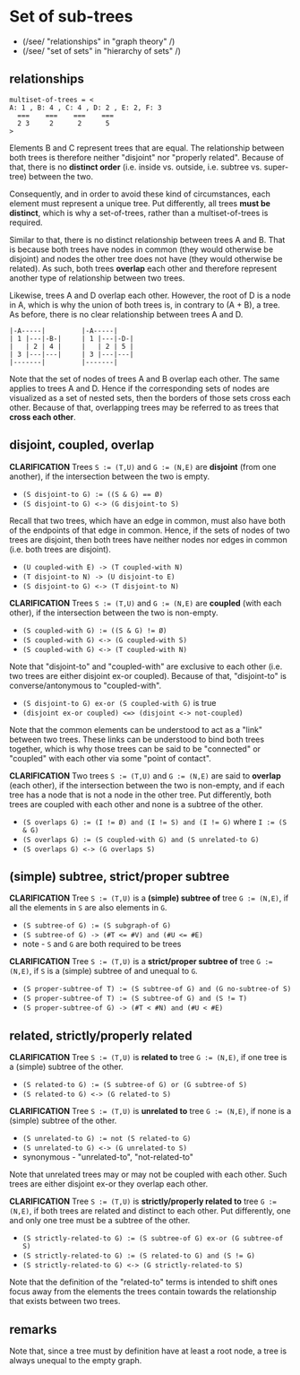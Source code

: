 
<!-- ======================================================================= -->
# Set of sub-trees

* (/see/ "relationships" in "graph theory" /)
* (/see/ "set of sets" in "hierarchy of sets" /)

<!-- ======================================================================= -->
## relationships

```
multiset-of-trees = <
A: 1 , B: 4 , C: 4 , D: 2 , E: 2, F: 3
  ===    ===    ===    ===
  2 3     2      2      5
>
```

Elements B and C represent trees that are equal. The relationship between both
trees is therefore neither "disjoint" nor "properly related". Because of that,
there is no **distinct order** (i.e. inside vs. outside, i.e. subtree vs.
super-tree) between the two.

Consequently, and in order to avoid these kind of circumstances, each element
must represent a unique tree. Put differently, all trees **must be distinct**,
which is why a set-of-trees, rather than a multiset-of-trees is required.

Similar to that, there is no distinct relationship between trees A and B. That
is because both trees have nodes in common (they would otherwise be disjoint)
and nodes the other tree does not have (they would otherwise be related). As
such, both trees **overlap** each other and therefore represent another type
of relationship between two trees.

Likewise, trees A and D overlap each other. However, the root of D is a node
in A, which is why the union of both trees is, in contrary to (A + B), a tree.
As before, there is no clear relationship between trees A and D.

```
|-A-----|         |-A-----|
| 1 |---|-B-|     | 1 |---|-D-|
|   | 2 | 4 |     |   | 2 | 5 |
| 3 |---|---|     | 3 |---|---|
|-------|         |-------|
```

Note that the set of nodes of trees A and B overlap each other. The same applies
to trees A and D. Hence if the corresponding sets of nodes are visualized as a
set of nested sets, then the borders of those sets cross each other. Because of
that, overlapping trees may be referred to as trees that **cross each other**.

<!-- ======================================================================= -->
## disjoint, coupled, overlap

**CLARIFICATION**
Trees `S := (T,U)` and `G := (N,E)` are **disjoint** (from one another),
if the intersection between the two is empty.

* `(S disjoint-to G) := ((S & G) == Ø)`
* `(S disjoint-to G) <-> (G disjoint-to S)`

Recall that two trees, which have an edge in common, must also have both
of the endpoints of that edge in common. Hence, if the sets of nodes of
two trees are disjoint, then both trees have neither nodes nor edges in
common (i.e. both trees are disjoint).

* `(U coupled-with E) -> (T coupled-with N)`
* `(T disjoint-to N) -> (U disjoint-to E)`
* `(S disjoint-to G) <-> (T disjoint-to N)`

**CLARIFICATION**
Trees `S := (T,U)` and `G := (N,E)` are **coupled** (with each other),
if the intersection between the two is non-empty.

* `(S coupled-with G) := ((S & G) != Ø)`
* `(S coupled-with G) <-> (G coupled-with S)`
* `(S coupled-with G) <-> (T coupled-with N)`

Note that "disjoint-to" and "coupled-with" are exclusive to each other (i.e.
two trees are either disjoint ex-or coupled). Because of that, "disjoint-to"
is converse/antonymous to "coupled-with".

* `(S disjoint-to G) ex-or (S coupled-with G)` is true
* `(disjoint ex-or coupled) <=> (disjoint <-> not-coupled)`

Note that the common elements can be understood to act as a "link" between two
trees. These links can be understood to bind both trees together, which is why
those trees can be said to be "connected" or "coupled" with each other via some
"point of contact".

**CLARIFICATION**
Two trees `S := (T,U)` and `G := (N,E)` are said to **overlap** (each other),
if the intersection between the two is non-empty, and if each tree has a node
that is not a node in the other tree. Put differently, both trees are coupled
with each other and none is a subtree of the other.

* `(S overlaps G) := (I != Ø) and (I != S) and (I != G)` where `I := (S & G)`
* `(S overlaps G) := (S coupled-with G) and (S unrelated-to G)`
* `(S overlaps G) <-> (G overlaps S)`

<!-- ======================================================================= -->
## (simple) subtree, strict/proper subtree

**CLARIFICATION**
Tree `S := (T,U)` is a **(simple) subtree of** tree `G := (N,E)`,
if all the elements in `S` are also elements in `G`.

* `(S subtree-of G) := (S subgraph-of G)`
* `(S subtree-of G) -> (#T <= #V) and (#U <= #E)`
* note - `S` and `G` are both required to be trees

**CLARIFICATION**
Tree `S := (T,U)` is a **strict/proper subtree of** tree `G := (N,E)`,
if `S` is a (simple) subtree of and unequal to `G`.

* `(S proper-subtree-of T) := (S subtree-of G) and (G no-subtree-of S)`
* `(S proper-subtree-of T) := (S subtree-of G) and (S != T)`
* `(S proper-subtree-of G) -> (#T < #N) and (#U < #E)`

<!-- ======================================================================= -->
## related, strictly/properly related

**CLARIFICATION**
Tree `S := (T,U)` is **related to** tree `G := (N,E)`,
if one tree is a (simple) subtree of the other.

* `(S related-to G) := (S subtree-of G) or (G subtree-of S)`
* `(S related-to G) <-> (G related-to S)`

**CLARIFICATION**
Tree `S := (T,U)` is **unrelated to** tree `G := (N,E)`,
if none is a (simple) subtree of the other.

* `(S unrelated-to G) := not (S related-to G)`
* `(S unrelated-to G) <-> (G unrelated-to S)`
* synonymous - "unrelated-to", "not-related-to"

Note that unrelated trees may or may not be coupled with each other.
Such trees are either disjoint ex-or they overlap each other.

**CLARIFICATION**
Tree `S := (T,U)` is **strictly/properly related to** tree `G := (N,E)`,
if both trees are related and distinct to each other. Put differently,
one and only one tree must be a subtree of the other.

* `(S strictly-related-to G) := (S subtree-of G) ex-or (G subtree-of S)`
* `(S strictly-related-to G) := (S related-to G) and (S != G)`
* `(S strictly-related-to G) <-> (G strictly-related-to S)`

Note that the definition of the "related-to" terms is intended to shift ones
focus away from the elements the trees contain towards the relationship that
exists between two trees.

<!-- ======================================================================= -->
## remarks

Note that, since a tree must by definition have at least a root node,
a tree is always unequal to the empty graph.
